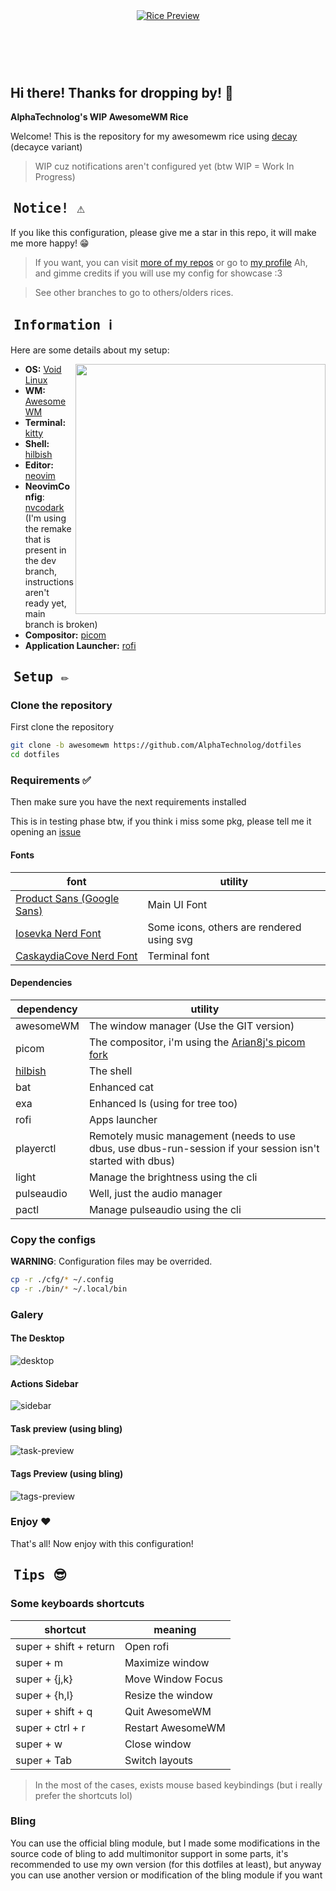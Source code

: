 <!-- inspired by rxyhn's readme -->

<!-- RICE PREVIEW -->
<div align="center">
   <a href="#--------">
      <img src="assets/banner.png" alt="Rice Preview">
   </a>
</div>

<br>

<!-- BADGES -->
<h1>
  <a href="#--------">
    <img alt="" align="left" src="https://img.shields.io/github/stars/AlphaTechnolog/dotfiles?color=f1cf8a&labelColor=f1cf8a&style=for-the-badge"/>
  </a>
  <a href="#--------">
    <img alt="" align="right" src="https://api.visitorbadge.io/api/visitors?path=AlphaTechnolog%2Fdotfiles&label=Views&labelColor=%2386aaec&countColor=%2386aaec" />
  </a>
</h1>

<br>

## Hi there! Thanks for dropping by! :blue_heart:
<b>  AlphaTechnolog's WIP AwesomeWM Rice  </b>

Welcome! This is the repository for my awesomewm rice using [decay](https://github.com/decaycs) (decayce variant)

> WIP cuz notifications aren't configured yet (btw WIP = Work In Progress)

## ‎ <samp>Notice! ⚠️</samp>

If you like this configuration, please give me a star in this repo, it will make me more happy! 😁
> If you want, you can visit [more of my repos](https://github.com/AlphaTechnolog?tab=repositories) or go to [my profile](https://github.com/AlphaTechnolog)
> Ah, and gimme credits if you will use my config for showcase :3

> See other branches to go to others/olders rices.

## ‎ <samp>Information ℹ️</samp>

Here are some details about my setup:

<img src="./assets/neofetch.png" align="right" width="400px"/>

- **OS:** [Void Linux](https://voidlinux.org)
- **WM:** [AwesomeWM](https://github.com/awesomeWM/awesome)
- **Terminal:** [kitty](https://github.com/kovidgoyal/kitty)
- **Shell:** [hilbish](https://github.com/Rosettea/Hilbish)
- **Editor:** [neovim](https://github.com/neovim/neovim)
- **NeovimConfig**: [nvcodark](https://github.com/AlphaTechnolog/nvcodark) (I'm using the remake that is present in the dev branch, instructions aren't ready yet, main branch is broken)
- **Compositor:** [picom](https://github.com/yshui/picom)
- **Application Launcher:** [rofi](https://github.com/davatorium/rofi)

## ‎ <samp>Setup ✏️</samp>

### Clone the repository

First clone the repository

```sh
git clone -b awesomewm https://github.com/AlphaTechnolog/dotfiles
cd dotfiles
```

### Requirements ✅

Then make sure you have the next requirements installed

This is in testing phase btw, if you think i miss some pkg, please tell me it opening an [issue](https://github.com/AlphaTechnolog/dotfiles/issues/new)

#### Fonts

| **font** | **utility** |
|----------|-------------|
|[Product Sans (Google Sans)](https://www.cufonfonts.com/font/google-sans)|Main UI Font|
|[Iosevka Nerd Font](https://nerdfonts.com/font-downloads)|Some icons, others are rendered using svg|
|[CaskaydiaCove Nerd Font](https://nerdfonts.com/font-downloads)|Terminal font|

#### Dependencies

| **dependency** | **utility** |
|----------------|-------------|
|awesomeWM|The window manager (Use the GIT version)|
|picom|The compositor, i'm using the [Arian8j's picom fork](https://github.com/Arian8j2/picom)|
|[hilbish](../cfg/hilbish)|The shell|
|bat|Enhanced cat|
|exa|Enhanced ls (using for tree too)|
|rofi|Apps launcher|
|playerctl|Remotely music management (needs to use dbus, use dbus-run-session if your session isn't started with dbus)|
|light|Manage the brightness using the cli|
|pulseaudio|Well, just the audio manager|
|pactl|Manage pulseaudio using the cli|

### Copy the configs

**WARNING**: Configuration files may be overrided.

```sh
cp -r ./cfg/* ~/.config
cp -r ./bin/* ~/.local/bin
```

### Galery

#### The Desktop

![desktop](./assets/galery/desktop.png)

#### Actions Sidebar

![sidebar](./assets/galery/sidebar.png)

#### Task preview (using bling)

![task-preview](./assets/galery/task-preview.png)

#### Tags Preview (using bling)

![tags-preview](./assets/galery/tags-preview.png)

### Enjoy ❤️

That's all! Now enjoy with this configuration!

## ‎ <samp>Tips 😎</samp>

### Some keyboards shortcuts

| **shortcut** | **meaning** |
|--------------|-------------|
|super + shift + return|Open rofi|
|super + m|Maximize window|
|super + {j,k}|Move Window Focus|
|super + {h,l}|Resize the window|
|super + shift + q|Quit AwesomeWM|
|super + ctrl + r|Restart AwesomeWM|
|super + w|Close window|
|super + Tab|Switch layouts|

> In the most of the cases, exists mouse based keybindings (but i really prefer the shortcuts lol)

### Bling

You can use the official bling module, but I made some modifications in the source code
of bling to add multimonitor support in some parts, it's recommended to use my own version (for this dotfiles at least),
but anyway you can use another version or modification of the bling module if you want
